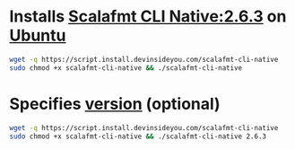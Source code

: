 # Installs [Scalafmt CLI Native:2.6.3](https://scalameta.org/scalafmt/) on [Ubuntu](https://www.ubuntu.com/)

```bash
wget -q https://script.install.devinsideyou.com/scalafmt-cli-native
sudo chmod +x scalafmt-cli-native && ./scalafmt-cli-native
```

# Specifies [version](https://github.com/scalameta/scalafmt/releases) (optional)

```bash
wget -q https://script.install.devinsideyou.com/scalafmt-cli-native
sudo chmod +x scalafmt-cli-native && ./scalafmt-cli-native 2.6.3
```
